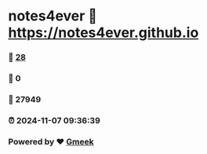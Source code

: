 # notes4ever :link: https://notes4ever.github.io 
### :page_facing_up: [28](https://notes4ever.github.io/tag.html) 
### :speech_balloon: 0 
### :hibiscus: 27949 
### :alarm_clock: 2024-11-07 09:36:39 
### Powered by :heart: [Gmeek](https://github.com/Meekdai/Gmeek)
